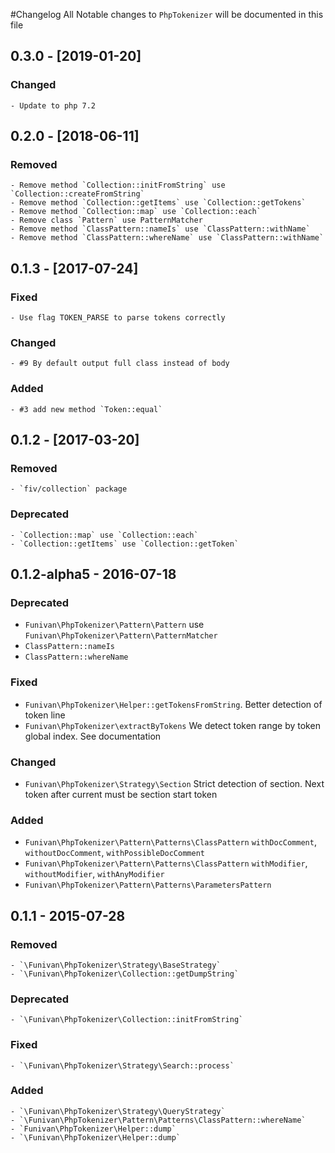 #Changelog
All Notable changes to `PhpTokenizer` will be documented in this file
## 0.3.0 - [2019-01-20]
  ### Changed
    - Update to php 7.2

## 0.2.0 - [2018-06-11]
  ### Removed
    - Remove method `Collection::initFromString` use `Collection::createFromString` 
    - Remove method `Collection::getItems` use `Collection::getTokens`
    - Remove method `Collection::map` use `Collection::each` 
    - Remove class `Pattern` use PatternMatcher
    - Remove method `ClassPattern::nameIs` use `ClassPattern::withName`
    - Remove method `ClassPattern::whereName` use `ClassPattern::withName`
    
## 0.1.3 - [2017-07-24]
  ### Fixed
    - Use flag TOKEN_PARSE to parse tokens correctly
  ### Changed
    - #9 By default output full class instead of body
  ### Added 
    - #3 add new method `Token::equal`

## 0.1.2 - [2017-03-20]
  ### Removed 
    - `fiv/collection` package
  ### Deprecated 
    - `Collection::map` use `Collection::each` 
    - `Collection::getItems` use `Collection::getToken` 

## 0.1.2-alpha5 - 2016-07-18
 ### Deprecated
   - `Funivan\PhpTokenizer\Pattern\Pattern` use `Funivan\PhpTokenizer\Pattern\PatternMatcher`
   - `ClassPattern::nameIs`
   - `ClassPattern::whereName`
 ### Fixed
   - `Funivan\PhpTokenizer\Helper::getTokensFromString`. Better detection of token line
   - `Funivan\PhpTokenizer\extractByTokens` We detect token range by token global index. See documentation
 ### Changed
  - `Funivan\PhpTokenizer\Strategy\Section` Strict detection of section. Next token after current must be section start token 
 ### Added 
   - `Funivan\PhpTokenizer\Pattern\Patterns\ClassPattern` `withDocComment`, `withoutDocComment`, `withPossibleDocComment`
   - `Funivan\PhpTokenizer\Pattern\Patterns\ClassPattern` `withModifier`, `withoutModifier`, `withAnyModifier`
   - `Funivan\PhpTokenizer\Pattern\Patterns\ParametersPattern`

## 0.1.1 - 2015-07-28
  ### Removed
    - `\Funivan\PhpTokenizer\Strategy\BaseStrategy` 
    - `\Funivan\PhpTokenizer\Collection::getDumpString`
  ### Deprecated 
    - `\Funivan\PhpTokenizer\Collection::initFromString`
  ### Fixed
    - `\Funivan\PhpTokenizer\Strategy\Search::process`
  ### Added 
    - `\Funivan\PhpTokenizer\Strategy\QueryStrategy` 
    - `\Funivan\PhpTokenizer\Pattern\Patterns\ClassPattern::whereName` 
    - `Funivan\PhpTokenizer\Helper::dump`
    - `\Funivan\PhpTokenizer\Helper::dump`
